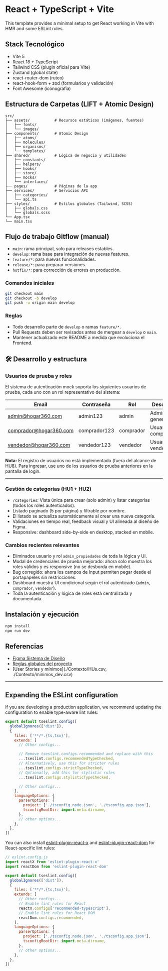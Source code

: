# React + TypeScript + Vite

This template provides a minimal setup to get React working in Vite with HMR and some ESLint rules.

## Stack Tecnológico
- Vite 5
- React 18 + TypeScript
- Tailwind CSS (plugin oficial para Vite)
- Zustand (global state)
- react-router-dom (ruteo)
- react-hook-form + zod (formularios y validación)
- Font Awesome (iconografía)

## Estructura de Carpetas (LIFT + Atomic Design)
```
src/
├── assets/           # Recursos estáticos (imágenes, fuentes)
│   ├── fonts/
│   └── images/
├── components/       # Atomic Design
│   ├── atoms/
│   ├── molecules/
│   ├── organisms/
│   └── templates/
├── shared/           # Lógica de negocio y utilidades
│   ├── constants/
│   ├── helpers/
│   ├── hooks/
│   ├── store/
│   ├── mocks/
│   └── interfaces/
├── pages/            # Páginas de la app
├── services/         # Servicios API
│   ├── categories/
│   └── api.ts
├── styles/           # Estilos globales (Tailwind, SCSS)
│   ├── globals.css
│   └── globals.scss
└── App.tsx
└── main.tsx
```

## Flujo de trabajo Gitflow (manual)
- `main`: rama principal, solo para releases estables.
- `develop`: rama base para integración de nuevas features.
- `feature/*`: para nuevas funcionalidades.
- `release/*`: para preparar versiones.
- `hotfix/*`: para corrección de errores en producción.

### Comandos iniciales
```bash
git checkout main
git checkout -b develop
git push -u origin main develop
```

### Reglas
- Todo desarrollo parte de `develop` o ramas `feature/*`.
- Pull Requests deben ser revisados antes de mergear a `develop` o `main`.
- Mantener actualizado este README a medida que evoluciona el Frontend.

## 🛠️ Desarrollo y estructura

### Usuarios de prueba y roles

El sistema de autenticación mock soporta los siguientes usuarios de prueba, cada uno con un rol representativo del sistema:

| Email                       | Contraseña      | Rol                  | Descripción                        |
|-----------------------------|-----------------|----------------------|-------------------------------------|
| admin@hogar360.com          | admin123        | admin                | Administrador general               |
| comprador@hogar360.com      | comprador123    | comprador            | Usuario comprador                   |
| vendedor@hogar360.com       | vendedor123     | vendedor             | Usuario vendedor                    |

**Nota:** El registro de usuarios no está implementado (fuera del alcance de HU8). Para ingresar, use uno de los usuarios de prueba anteriores en la pantalla de login.

---

### Gestión de categorías (HU1 + HU2)

- `/categories`: Vista única para crear (solo admin) y listar categorías (todos los roles autenticados).
- Listado paginado (5 por página) y filtrable por nombre.
- El listado se actualiza automáticamente al crear una nueva categoría.
- Validaciones en tiempo real, feedback visual y UI alineada al diseño de Figma.
- Responsive: dashboard side-by-side en desktop, stacked en mobile.

### Cambios recientes relevantes
- Eliminados usuario y rol `admin_propiedades` de toda la lógica y UI.
- Modal de credenciales de prueba mejorado: ahora solo muestra los roles válidos y es responsive (no se desborda en mobile).
- Bug corregido: ahora los campos de Input permiten pegar desde el portapapeles sin restricciones.
- Dashboard muestra UI condicional según el rol autenticado (`admin`, `comprador`, `vendedor`).
- Toda la autenticación y lógica de roles está centralizada y documentada.

## Instalación y ejecución
```bash
npm install
npm run dev
```

## Referencias
- [Figma Sistema de Diseño](https://www.figma.com/design/598hfN0nUaRfziiFQ3kOXM/Reto-Hogar360?node-id=0-1&p=f&t=kvsjhB18VLkd8V75-0)
- [Reglas globales del proyecto](./Contexto/project-rules-react.md)
- [User Stories y mínimos](./Contexto/HUs.csv, ./Contexto/minimos_dev.csv)

---

## Expanding the ESLint configuration

If you are developing a production application, we recommend updating the configuration to enable type-aware lint rules:

```js
export default tseslint.config([
  globalIgnores(['dist']),
  {
    files: ['**/*.{ts,tsx}'],
    extends: [
      // Other configs...

      // Remove tseslint.configs.recommended and replace with this
      ...tseslint.configs.recommendedTypeChecked,
      // Alternatively, use this for stricter rules
      ...tseslint.configs.strictTypeChecked,
      // Optionally, add this for stylistic rules
      ...tseslint.configs.stylisticTypeChecked,

      // Other configs...
    ],
    languageOptions: {
      parserOptions: {
        project: ['./tsconfig.node.json', './tsconfig.app.json'],
        tsconfigRootDir: import.meta.dirname,
      },
      // other options...
    },
  },
])
```

You can also install [eslint-plugin-react-x](https://github.com/Rel1cx/eslint-react/tree/main/packages/plugins/eslint-plugin-react-x) and [eslint-plugin-react-dom](https://github.com/Rel1cx/eslint-react/tree/main/packages/plugins/eslint-plugin-react-dom) for React-specific lint rules:

```js
// eslint.config.js
import reactX from 'eslint-plugin-react-x'
import reactDom from 'eslint-plugin-react-dom'

export default tseslint.config([
  globalIgnores(['dist']),
  {
    files: ['**/*.{ts,tsx}'],
    extends: [
      // Other configs...
      // Enable lint rules for React
      reactX.configs['recommended-typescript'],
      // Enable lint rules for React DOM
      reactDom.configs.recommended,
    ],
    languageOptions: {
      parserOptions: {
        project: ['./tsconfig.node.json', './tsconfig.app.json'],
        tsconfigRootDir: import.meta.dirname,
      },
      // other options...
    },
  },
])
```
